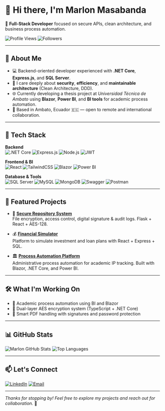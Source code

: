 # 👋 Hi there, I'm Marlon Masabanda

🎯 **Full-Stack Developer** focused on secure APIs, clean architecture, and business process automation.

![Profile Views](https://komarev.com/ghpvc/?username=YasArcher&color=blueviolet)
![Followers](https://img.shields.io/github/followers/YasArcher?style=social)

---

## 🧠 About Me

- 💻 Backend-oriented developer experienced with **.NET Core**, **Express.js**, and **SQL Server**.
- 🧱 I care deeply about **security**, **efficiency**, and **maintainable architecture** (Clean Architecture, DDD).
- 🌐 Currently developing a thesis project at *Universidad Técnica de Ambato* using **Blazor**, **Power BI**, and **BI tools** for academic process automation.
- 📍 Based in Ambato, Ecuador 🇪🇨 — open to remote and international collaboration.

---

## 🔧 Tech Stack

**Backend**  
![.NET Core](https://img.shields.io/badge/.NET_Core-512BD4?style=flat&logo=dotnet&logoColor=white)
![Express.js](https://img.shields.io/badge/Express.js-000000?style=flat&logo=express&logoColor=white)
![Node.js](https://img.shields.io/badge/Node.js-339933?style=flat&logo=nodedotjs&logoColor=white)
![JWT](https://img.shields.io/badge/JWT-000000?style=flat&logo=jsonwebtokens)

**Frontend & BI**  
![React](https://img.shields.io/badge/React-20232A?style=flat&logo=react&logoColor=61DAFB)
![TailwindCSS](https://img.shields.io/badge/TailwindCSS-38B2AC?style=flat&logo=tailwind-css&logoColor=white)
![Blazor](https://img.shields.io/badge/Blazor-512BD4?style=flat&logo=blazor&logoColor=white)
![Power BI](https://img.shields.io/badge/PowerBI-F2C811?style=flat&logo=powerbi&logoColor=black)

**Database & Tools**  
![SQL Server](https://img.shields.io/badge/SQL_Server-CC2927?style=flat&logo=microsoftsqlserver&logoColor=white)
![MySQL](https://img.shields.io/badge/MySQL-005C84?style=flat&logo=mysql&logoColor=white)
![MongoDB](https://img.shields.io/badge/MongoDB-47A248?style=flat&logo=mongodb&logoColor=white)
![Swagger](https://img.shields.io/badge/Swagger-85EA2D?style=flat&logo=swagger&logoColor=black)
![Postman](https://img.shields.io/badge/Postman-FF6C37?style=flat&logo=postman&logoColor=white)

---

## 📌 Featured Projects

- 🔐 [**Secure Repository System**](https://github.com/marlon-masabanda/secure-repository)  
  File encryption, access control, digital signature & audit logs. Flask + React + AES-128.

- 💰 [**Financial Simulator**](https://github.com/marlon-masabanda/financial-simulator)  
  Platform to simulate investment and loan plans with React + Express + SQL.

- 🏛️ [**Process Automation Platform**](https://github.com/marlon-masabanda/uta-bpm-automation)  
  Administrative process automation for academic IP tracking. Built with Blazor, .NET Core, and Power BI.

---

## 🛠️ What I'm Working On

- 🧠 Academic process automation using BI and Blazor  
- 🔐 Dual-layer AES encryption system (TypeScript + .NET Core)  
- 🧾 Smart PDF handling with signatures and password protection

---

## 📊 GitHub Stats

![Marlon GitHub Stats](https://github-readme-stats.vercel.app/api?username=YasArcher&show_icons=true&theme=tokyonight)
![Top Languages](https://github-readme-stats.vercel.app/api/top-langs/?username=YasArcher&layout=compact&theme=tokyonight)

---

## 📫 Let's Connect

[![LinkedIn](https://img.shields.io/badge/LinkedIn-0077B5?style=flat&logo=linkedin&logoColor=white)](https://www.linkedin.com/in/marlon-masabanda-6b4984239/)
[![Email](https://img.shields.io/badge/Email-marlon25.masabanda@proton.me-blue?style=flat&logo=gmail&logoColor=white)](mailto:marlon25.masabanda@proton.me)

---

_Thanks for stopping by! Feel free to explore my projects and reach out for collaboration._ 🙌
